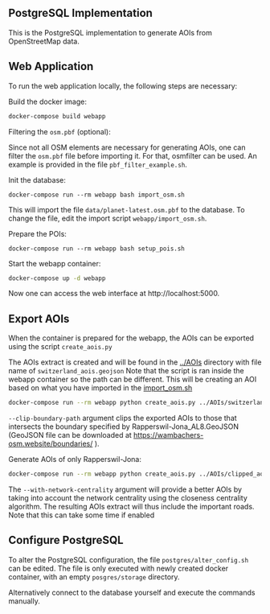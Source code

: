 ## PostgreSQL Implementation

This is the PostgreSQL implementation to generate AOIs from OpenStreetMap data.

## Web Application
To run the web application locally, the following steps are necessary:

Build the docker image:
```bash
docker-compose build webapp
```
Filtering the `osm.pbf` (optional):

Since not all OSM elements are necessary for generating AOIs, one can filter
the `osm.pbf` file before importing it. For that, osmfilter can be used. An
example is provided in the file `pbf_filter_example.sh`.

Init the database:
```
docker-compose run --rm webapp bash import_osm.sh
```
This will import the file `data/planet-latest.osm.pbf` to the database. To change
the file, edit the import script `webapp/import_osm.sh`.

Prepare the POIs:
```
docker-compose run --rm webapp bash setup_pois.sh
```

Start the webapp container:
```bash
docker-compose up -d webapp
```

Now one can access the web interface at http://localhost:5000.


## Export AOIs

When the container is prepared for the webapp, the AOIs can be exported using the script `create_aois.py`

The AOIs extract is created and will be found in the [../AOIs](../AOIs) directory with file name of `switzerland_aois.geojson`
Note that the script is ran inside the webapp container so the path can be different. 
This will be creating an AOI based on what you have imported in the 
[import_osm.sh](./import_osm.sh)

```bash
docker-compose run --rm webapp python create_aois.py ../AOIs/switzerland_aois.geojson
```

`--clip-boundary-path` argument clips the exported AOIs to those that intersects the boundary specified by 
Rapperswil-Jona_AL8.GeoJSON (GeoJSON file can be downloaded at https://wambachers-osm.website/boundaries/
).

Generate AOIs of only Rapperswil-Jona:
```bash
docker-compose run --rm webapp python create_aois.py ../AOIs/clipped_aois.geojson --clip-boundary-path ../../data/clip/Rapperswil-Jona_AL8.GeoJson
```

The `--with-network-centrality` argument will provide a better AOIs by taking into account the network centrality using
 the closeness centrality algorithm. The resulting AOIs extract will thus include the important roads.
Note that this can take some time if enabled

## Configure PostgreSQL

To alter the PostgreSQL configuration, the file `postgres/alter_config.sh` can be edited. The file is only executed with
 newly created docker container, with an empty `posgres/storage` directory.

Alternatively connect to the database yourself and execute the commands manually.

